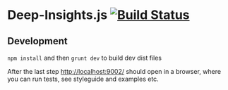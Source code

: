 Deep-Insights.js [![Build Status](http://travis-ci.org/CartoDB/deep-insights.js.png?branch=master)](http://travis-ci.org/CartoDB/deep-insights.js)
====================

## Development

`npm install` and then `grunt dev` to build dev dist files

After the last step [http://localhost:9002/](http://localhost:9002/) should open in a browser, where you can run tests, see styleguide and examples etc.
